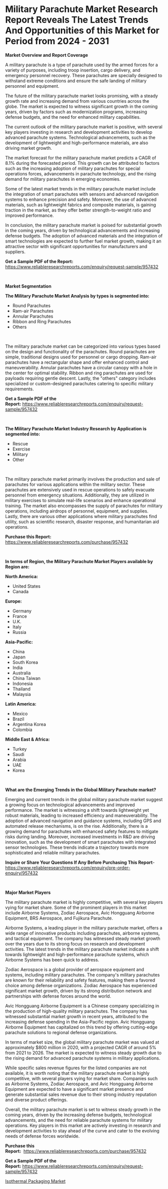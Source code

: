 <p><h1>Military Parachute Market Research Report Reveals The Latest Trends And Opportunities of this Market for Period from 2024 - 2031</h1></p><p><strong>Market Overview and Report Coverage</strong></p>
<p><p>A military parachute is a type of parachute used by the armed forces for a variety of purposes, including troop insertion, cargo delivery, and emergency personnel recovery. These parachutes are specially designed to withstand extreme conditions and ensure the safe landing of military personnel and equipment.</p><p>The future of the military parachute market looks promising, with a steady growth rate and increasing demand from various countries across the globe. The market is expected to witness significant growth in the coming years, driven by factors such as modernization programs, increasing defense budgets, and the need for enhanced military capabilities.</p><p>The current outlook of the military parachute market is positive, with several key players investing in research and development activities to develop advanced parachute systems. Technological advancements, such as the development of lightweight and high-performance materials, are also driving market growth.</p><p>The market forecast for the military parachute market predicts a CAGR of 8.1% during the forecasted period. This growth can be attributed to factors such as the increasing adoption of military parachutes for special operations forces, advancements in parachute technology, and the rising demand for military parachutes in emerging economies.</p><p>Some of the latest market trends in the military parachute market include the integration of smart parachutes with sensors and advanced navigation systems to enhance precision and safety. Moreover, the use of advanced materials, such as lightweight fabrics and composite materials, is gaining traction in the market, as they offer better strength-to-weight ratio and improved performance.</p><p>In conclusion, the military parachute market is poised for substantial growth in the coming years, driven by technological advancements and increasing defense budgets. The adoption of advanced materials and the integration of smart technologies are expected to further fuel market growth, making it an attractive sector with significant opportunities for manufacturers and suppliers.</p></p>
<p><strong>Get a Sample PDF of the Report:</strong> <a href="https://www.reliableresearchreports.com/enquiry/request-sample/957432">https://www.reliableresearchreports.com/enquiry/request-sample/957432</a></p>
<p>&nbsp;</p>
<p><strong>Market Segmentation</strong></p>
<p><strong>The Military Parachute Market Analysis by types is segmented into:</strong></p>
<p><ul><li>Round Parachutes</li><li>Ram-air Parachutes</li><li>Annular Parachutes</li><li>Ribbon and Ring Parachutes</li><li>Others</li></ul></p>
<p>&nbsp;</p>
<p><p>The military parachute market can be categorized into various types based on the design and functionality of the parachutes. Round parachutes are simple, traditional designs used for personnel or cargo dropping. Ram-air parachutes have a rectangular shape and offer enhanced control and maneuverability. Annular parachutes have a circular canopy with a hole in the center for optimal stability. Ribbon and ring parachutes are used for payloads requiring gentle descent. Lastly, the "others" category includes specialized or custom-designed parachutes catering to specific military requirements.</p></p>
<p><strong>Get a Sample PDF of the Report:</strong>&nbsp;<a href="https://www.reliableresearchreports.com/enquiry/request-sample/957432">https://www.reliableresearchreports.com/enquiry/request-sample/957432</a></p>
<p>&nbsp;</p>
<p><strong>The Military Parachute Market Industry Research by Application is segmented into:</strong></p>
<p><ul><li>Rescue</li><li>Exercise</li><li>Military</li><li>Other</li></ul></p>
<p>&nbsp;</p>
<p><p>The military parachute market primarily involves the production and sale of parachutes for various applications within the military sector. These parachutes are extensively used in rescue operations to safely evacuate personnel from emergency situations. Additionally, they are utilized in military exercises to simulate real-life scenarios and enhance operational training. The market also encompasses the supply of parachutes for military operations, including airdrops of personnel, equipment, and supplies. Lastly, there are various other applications where military parachutes find utility, such as scientific research, disaster response, and humanitarian aid operations.</p></p>
<p><strong>Purchase this Report:</strong>&nbsp; <a href="https://www.reliableresearchreports.com/purchase/957432">https://www.reliableresearchreports.com/purchase/957432</a></p>
<p>&nbsp;</p>
<p><strong>In terms of Region, the Military Parachute Market Players available by Region are:</strong></p>
<p>
    <p> <strong> North America: </strong>
        <ul>
            <li>United States</li>
            <li>Canada</li>
        </ul>
        </p> 
    <p> <strong> Europe: </strong>
        <ul>
            <li>Germany</li>
            <li>France</li>
            <li>U.K.</li>
            <li>Italy</li>
            <li>Russia</li>
        </ul>
        </p> 
    <p> <strong> Asia-Pacific: </strong>
        <ul>
            <li>China</li>
            <li>Japan</li>
            <li>South Korea</li>
            <li>India</li>
            <li>Australia</li>
            <li>China Taiwan</li>
            <li>Indonesia</li>
            <li>Thailand</li>
            <li>Malaysia</li>
        </ul>
        </p> 
    <p> <strong> Latin America: </strong>
        <ul>
            <li>Mexico</li>
            <li>Brazil</li>
            <li>Argentina Korea</li>
            <li>Colombia</li>
        </ul>
        </p> 
    <p> <strong> Middle East & Africa: </strong>
        <ul>
            <li>Turkey</li>
            <li>Saudi</li>
            <li>Arabia</li>
            <li>UAE</li>
            <li>Korea</li>
        </ul>
    </p>
    </p>
<p>&nbsp;</p>
<p><strong>What are the Emerging Trends in the Global Military Parachute market?</strong></p>
<p><p>Emerging and current trends in the global military parachute market suggest a growing focus on technological advancements and improved performance. The market is witnessing a shift towards lightweight yet robust materials, leading to increased efficiency and maneuverability. The adoption of advanced navigation and guidance systems, including GPS and automated release mechanisms, is on the rise. Additionally, there is a growing demand for parachutes with enhanced safety features to mitigate risks during landing. Moreover, increased investments in R&D are driving innovation, such as the development of smart parachutes with integrated sensor technologies. These trends indicate a trajectory towards more sophisticated and reliable military parachutes.</p></p>
<p><strong>Inquire or Share Your Questions If Any Before Purchasing This Report</strong>- <a href="https://www.reliableresearchreports.com/enquiry/pre-order-enquiry/957432">https://www.reliableresearchreports.com/enquiry/pre-order-enquiry/957432</a></p>
<p>&nbsp;</p>
<p><strong>Major Market Players</strong></p>
<p><p>The military parachute market is highly competitive, with several key players vying for market share. Some of the prominent players in this market include Airborne Systems, Zodiac Aerospace, Avic Hongguang Airborne Equipment, BRS Aerospace, and Fujikura Parachute.</p><p>Airborne Systems, a leading player in the military parachute market, offers a wide range of innovative products including parachutes, airborne systems, and tactical equipment. The company has witnessed steady market growth over the years due to its strong focus on research and development activities. The latest trends in the military parachute market indicate a shift towards lightweight and high-performance parachute systems, which Airborne Systems has been quick to address.</p><p>Zodiac Aerospace is a global provider of aerospace equipment and systems, including military parachutes. The company's military parachutes are known for their reliability and safety features, making them a favored choice among defense organizations. Zodiac Aerospace has experienced significant market growth, driven by its strong distribution network and partnerships with defense forces around the world.</p><p>Avic Hongguang Airborne Equipment is a Chinese company specializing in the production of high-quality military parachutes. The company has witnessed substantial market growth in recent years, attributed to the increasing defense spending in the Asia-Pacific region. Avic Hongguang Airborne Equipment has capitalized on this trend by offering cutting-edge parachute solutions to regional defense organizations.</p><p>In terms of market size, the global military parachute market was valued at approximately $800 million in 2020, with a projected CAGR of around 5% from 2021 to 2026. The market is expected to witness steady growth due to the rising demand for advanced parachute systems in military applications.</p><p>While specific sales revenue figures for the listed companies are not available, it is worth noting that the military parachute market is highly competitive, with several players vying for market share. Companies such as Airborne Systems, Zodiac Aerospace, and Avic Hongguang Airborne Equipment are expected to have a significant market presence and generate substantial sales revenue due to their strong industry reputation and diverse product offerings.</p><p>Overall, the military parachute market is set to witness steady growth in the coming years, driven by the increasing defense budgets, technological advancements, and the need for reliable parachute systems for military operations. Key players in this market are actively investing in research and development activities to stay ahead of the curve and cater to the evolving needs of defense forces worldwide.</p></p>
<p><strong>Purchase this Report:</strong>&nbsp;&nbsp;<a href="https://www.reliableresearchreports.com/purchase/957432">https://www.reliableresearchreports.com/purchase/957432</a></p>
<p></p>
<p><strong>Get a Sample PDF of the Report:</strong>&nbsp;<a href="https://www.reliableresearchreports.com/enquiry/request-sample/957432">https://www.reliableresearchreports.com/enquiry/request-sample/957432</a></p>
<p><p><a href="https://medium.com/@terrellconn/isothermal-packaging-market-research-report-its-history-and-forecast-2023-to-2030-88ad9222b670">Isothermal Packaging Market</a></p></p>